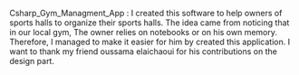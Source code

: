 Csharp_Gym_Managment_App : 
I created this software to help owners of sports halls to organize their sports halls. The idea came from noticing that in our local gym, The owner relies on notebooks or on his own memory. Therefore, I managed to make it easier for him by created this application.
I want to thank my friend oussama elaichaoui for his contributions on the design part. 
